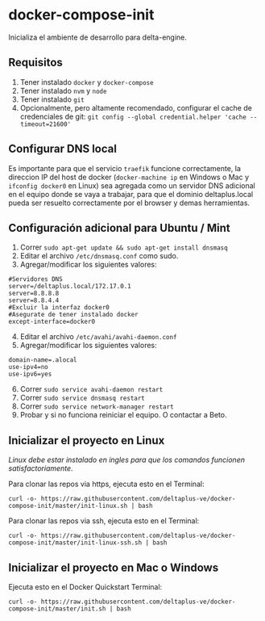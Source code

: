 # docker-compose-init

Inicializa el ambiente de desarrollo para delta-engine.

## Requisitos

1. Tener instalado `docker` y `docker-compose`
2. Tener instalado `nvm` y `node`
3. Tener instalado `git`
4. Opcionalmente, pero altamente recomendado, configurar el cache de credenciales de git: `git config --global credential.helper 'cache --timeout=21600'`

## Configurar DNS local

Es importante para que el servicio `traefik` funcione correctamente, la direccion IP del host de docker (`docker-machine ip` en Windows o Mac y `ifconfig docker0` en Linux) sea agregada como un servidor DNS adicional en el equipo donde se vaya a trabajar, para que el dominio deltaplus.local pueda ser resuelto correctamente por el browser y demas herramientas.

## Configuración adicional para Ubuntu / Mint

1. Correr `sudo apt-get update && sudo apt-get install dnsmasq`
2. Editar el archivo `/etc/dnsmasq.conf` como sudo.
3. Agregar/modificar los siguientes valores: 
```code
#Servidores DNS
server=/deltaplus.local/172.17.0.1
server=8.8.8.8
server=8.8.4.4
#Excluir la interfaz docker0
#Asegurate de tener instalado docker
except-interface=docker0
```
4. Editar el archivo `/etc/avahi/avahi-daemon.conf`
5. Agregar/modificar los siguientes valores:
```code
domain-name=.alocal
use-ipv4=no
use-ipv6=yes
```
6. Correr `sudo service avahi-daemon restart`
7. Correr `sudo service dnsmasq restart`
8. Correr `sudo service network-manager restart`
9. Probar y si no funciona reiniciar el equipo. O contactar a Beto.

## Inicializar el proyecto en Linux

_Linux debe estar instalado en ingles para que los comandos funcionen satisfactoriamente._

Para clonar las repos via https, ejecuta esto en el Terminal:

    curl -o- https://raw.githubusercontent.com/deltaplus-ve/docker-compose-init/master/init-linux.sh | bash

Para clonar las repos via ssh, ejecuta esto en el Terminal:

    curl -o- https://raw.githubusercontent.com/deltaplus-ve/docker-compose-init/master/init-linux-ssh.sh | bash

## Inicializar el proyecto en Mac o Windows

Ejecuta esto en el Docker Quickstart Terminal:

    curl -o- https://raw.githubusercontent.com/deltaplus-ve/docker-compose-init/master/init.sh | bash
